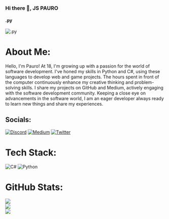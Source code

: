 ### Hi there 👋, JS PAURO
#### .py
![.py](https://pbs.twimg.com/profile_banners/1724562947786113024/1700095211/1080x360)

# About Me:
Hello, I'm Pauro! At 18, I'm growing up with a passion for the world of software development. I've honed my skills in Python and C#, using these languages to develop web and game projects. The hours spent in front of the computer continuously enhance my creative thinking and problem-solving skills. I share my projects on GitHub and Medium, actively engaging with the software development community. Keeping a close eye on advancements in the software world, I am an eager developer always ready to learn new things and share my experiences.


## Socials:
[![Discord](https://img.shields.io/badge/Discord-%237289DA.svg?logo=discord&logoColor=white)](https://discord.gg/jspauro) [![Medium](https://img.shields.io/badge/Medium-12100E?logo=medium&logoColor=white)](https://medium.com/@jspauro) [![Twitter](https://img.shields.io/badge/Twitter-%231DA1F2.svg?logo=Twitter&logoColor=white)](https://twitter.com/jspauro) 

# Tech Stack:
![C#](https://img.shields.io/badge/c%23-%23239120.svg?style=for-the-badge&logo=c-sharp&logoColor=white) ![Python](https://img.shields.io/badge/python-3670A0?style=for-the-badge&logo=python&logoColor=ffdd54)
# GitHub Stats:
![](https://github-readme-stats.vercel.app/api?username=jspauro&theme=dark&hide_border=false&include_all_commits=false&count_private=false)<br/>
![](https://github-readme-streak-stats.herokuapp.com/?user=jspauro&theme=dark&hide_border=false)<br/>
![](https://github-readme-stats.vercel.app/api/top-langs/?username=jspauro&theme=dark&hide_border=false&include_all_commits=false&count_private=false&layout=compact)

<!-- Proudly created with GPRM ( https://gprm.itsvg.in ) -->
